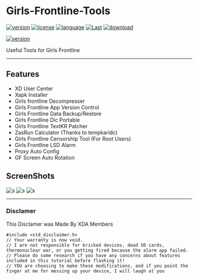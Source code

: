# Girls-Frontline-Tools
[![version](https://img.shields.io/github/v/release/choiman1559/Girls-Frontline-Tools?include_prereleases)](https://github.com/choiman1559/Girls-Frontline-Tools/releases/latest)
[![license](https://img.shields.io/badge/License-LGPL--3.0-green.svg?logo=gnu)](https://www.gnu.org/licenses/lgpl-3.0.html)
[![language](https://img.shields.io/badge/Language-Java-green?logo=java)]()
[![Last](https://img.shields.io/github/last-commit/choiman1559/Girls-Frontline-Tools)](https://github.com/choiman1559/Girls-Frontline-Tools/commit/master)
[![download](https://img.shields.io/github/downloads/choiman1559/Girls-Frontline-Tools/total)]()

[![version](https://encrypted-tbn0.gstatic.com/images?q=tbn%3AANd9GcQKUUtefY6l9YGHF0GmQAijrUAUueZcJqwGIA&usqp=CAU)](https://play.google.com/store/apps/details?id=com.fqxd.gftools)

Useful Tools for Girls Frontline

--------------------------

## Features
 - XD User Center
 - Xapk Installer
 - Girls frontline Decompresser
 - Girls Frontline App Version Control
 - Girls Frontline Data Backup/Restore
 - Girls Frontline Dic Portable
 - Girls Frontline TextKR Patcher
 - ZasRun Calculator
(Thanks to tempkaridc)
 - Girls Frontline Censorship Tool
(For Root Users)
 - Girls Frontline LSD Alarm
 - Proxy Auto Config
 - GF Screen Auto Rotation

## ScreenShots

 ![s](https://play-lh.googleusercontent.com/MzEWXZLbDSqOEoSplYZqDIRB4TX0Z2wlNbMmV64QXapDcpTTxD5BmYgjQ5p6t-TYjOw=w720-h310)
 ![s](https://play-lh.googleusercontent.com/ZCYKskmbdrZcF7VFSIyHMoUZZmnpQU1OOD1qtphMpsoiVIFV44GuUaYcOCccll45kC8=w720-h310)
 ![s](https://play-lh.googleusercontent.com/Q3yljyp1FukEj1wSvrf4KL3vr8IyuuhIMafhadZZ2Y8D4hWWNuNiI0qnCPz0Ffm5Zw=w720-h310)

---------------------------

### Disclamer
This Disclamer was Made By XDA Members

    #include <std_disclaimer.h> 
    // Your warranty is now void.
    // I are not responsible for bricked devices, dead SD cards, thermonuclear war, or you getting fired because the alarm app failed. 
    // Please do some research if you have any concerns about features included in this tutorial before flashing it! 
    // YOU are choosing to make these modifications, and if you point the finger at me for messing up your device, I will laugh at you
